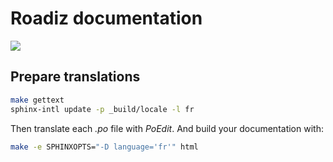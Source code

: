# Roadiz documentation

<a href="https://readthedocs.org/projects/roadiz/?badge=latest" style="text-decoration: none;">
    <img src="https://readthedocs.org/projects/roadiz/badge/?version=latest">
</a>

## Prepare translations

```bash
make gettext
sphinx-intl update -p _build/locale -l fr
```

Then translate each *.po* file with *PoEdit*.
And build your documentation with:

```bash
make -e SPHINXOPTS="-D language='fr'" html
```